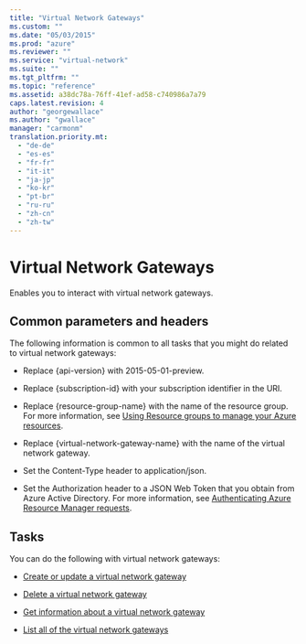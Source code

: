 ```yaml
---
title: "Virtual Network Gateways"
ms.custom: ""
ms.date: "05/03/2015"
ms.prod: "azure"
ms.reviewer: ""
ms.service: "virtual-network"
ms.suite: ""
ms.tgt_pltfrm: ""
ms.topic: "reference"
ms.assetid: a38dc78a-76ff-41ef-ad58-c740986a7a79
caps.latest.revision: 4
author: "georgewallace"
ms.author: "gwallace"
manager: "carmonm"
translation.priority.mt: 
  - "de-de"
  - "es-es"
  - "fr-fr"
  - "it-it"
  - "ja-jp"
  - "ko-kr"
  - "pt-br"
  - "ru-ru"
  - "zh-cn"
  - "zh-tw"
---
```

# Virtual Network Gateways
Enables you to interact with virtual network gateways.  
  
## Common parameters and headers  
 The following information is common to all tasks that you might do related to virtual network gateways:  
  
-   Replace {api-version} with 2015-05-01-preview.  
  
-   Replace {subscription-id} with your subscription identifier in the URI.  
  
-   Replace {resource-group-name} with the name of the resource group. For more information, see [Using Resource groups to manage your Azure resources](http://azure.microsoft.com/en-us/documentation/articles/azure-preview-portal-using-resource-groups/).  
  
-   Replace {virtual-network-gateway-name} with the name of the virtual network gateway.  
  
-   Set the Content-Type header to application/json.  
  
-   Set the Authorization header to a JSON Web Token that you obtain from Azure Active Directory. For more information, see [Authenticating Azure Resource Manager requests](../Topic/Authenticating%20Azure%20Resource%20Manager%20requests.md).  
  
## Tasks  
 You can do the following with virtual network gateways:  
  
-   [Create or update a virtual network gateway](../NetworkGateway/create-or-update-a-virtual-network-gateway.md)  
  
-   [Delete a virtual network gateway](../NetworkGateway/delete-a-virtual-network-gateway.md)  
  
-   [Get information about a virtual network gateway](../NetworkGateway/get-information-about-a-virtual-network-gateway.md)  
  
-   [List all of the virtual network gateways](../NetworkGateway/list-all-of-the-virtual-network-gateways.md)